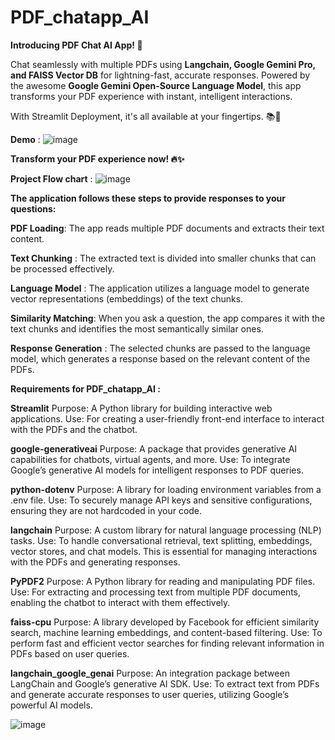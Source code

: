 # PDF_chatapp_AI

**Introducing **PDF Chat AI App**! 🚀**

Chat seamlessly with multiple PDFs using **Langchain, Google Gemini Pro, and FAISS Vector DB** for lightning-fast, accurate responses. Powered by the awesome **Google Gemini Open-Source Language Model**, this app transforms your PDF experience with instant, intelligent interactions.

With  Streamlit Deployment, it's all available at your fingertips. 📚💬

**Demo** : 
![image](https://github.com/user-attachments/assets/7a38bd60-6437-4e97-b438-3fe75857e2aa)


**Transform your PDF experience now! 🔥✨**

**Project Flow chart** :
![image](https://github.com/user-attachments/assets/d5f1c0fb-d22c-47a0-b671-f760e8b34189)


**The application follows these steps to provide responses to your questions:**

**PDF Loading**: The app reads multiple PDF documents and extracts their text content.

**Text Chunking** : The extracted text is divided into smaller chunks that can be processed effectively.

**Language Model** : The application utilizes a language model to generate vector representations (embeddings) of the text chunks.

**Similarity Matching**: When you ask a question, the app compares it with the text chunks and identifies the most semantically similar ones.

**Response Generation** : The selected chunks are passed to the language model, which generates a response based on the relevant content of the PDFs.





**Requirements for PDF_chatapp_AI :**

**Streamlit**
    Purpose: A Python library for building interactive web applications.
    Use: For creating a user-friendly front-end interface to interact with the PDFs and the chatbot.

**google-generativeai**
    Purpose: A package that provides generative AI capabilities for chatbots, virtual agents, and more.
    Use: To integrate Google’s generative AI models for intelligent responses to PDF queries.
   
 **python-dotenv**
    Purpose: A library for loading environment variables from a .env file.
    Use: To securely manage API keys and sensitive configurations, ensuring they are not hardcoded in your code.

**langchain**
    Purpose: A custom library for natural language processing (NLP) tasks.
    Use: To handle conversational retrieval, text splitting, embeddings, vector stores, and chat models. This is essential for managing interactions with the PDFs and generating responses.

**PyPDF2**
    Purpose: A Python library for reading and manipulating PDF files.
    Use: For extracting and processing text from multiple PDF documents, enabling the chatbot to interact with them effectively.

**faiss-cpu**
    Purpose: A library developed by Facebook for efficient similarity search, machine learning embeddings, and content-based filtering.
    Use: To perform fast and efficient vector searches for finding relevant information in PDFs based on user queries.

**langchain_google_genai**
Purpose: An integration package between LangChain and Google’s generative AI SDK.
Use: To extract text from PDFs and generate accurate responses to user queries, utilizing Google’s powerful AI models.



![image](https://github.com/user-attachments/assets/564e6141-9210-4a1e-b658-dfde2ba9f119)

